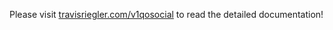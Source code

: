 Please visit [travisriegler.com/v1qosocial](https://www.travisriegler.com/v1qosocial) to read the detailed documentation!
